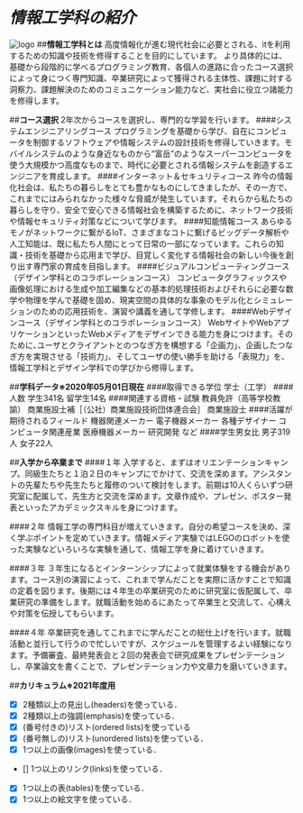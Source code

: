 # _情報工学科の紹介_
<!-- Markdown記法を使って学科の紹介ページを作る -->
![logo](/assets/logo_lc88gg7vw.png)
##__情報工学科とは__
高度情報化が進む現代社会に必要とされる、itを利用するための知識や技術を修得することを目的にしています。
より具体的には、基礎から段階的に学べるプログラミング教育、各個人の進路に合ったコース選択によって身につく専門知識、卒業研究によって獲得される主体性、課題に対する洞察力、課題解決のためのコミュニケーション能力など、実社会に役立つ諸能力を修得します。


##__コース選択__
2年次からコースを選択し、専門的な学習を行います。
####システムエンジニアリングコース
プログラミングを基礎から学び、自在にコンピュータを制御するソフトウェアや情報システムの設計技術を修得していきます。モバイルシステムのような身近なものから“富岳”のようなスーパーコンピュータを使う大規模かつ高度なものまで、時代に必要とされる情報システムを創造するエンジニアを育成します。
####インターネット＆セキュリティコース
昨今の情報化社会は、私たちの暮らしをとても豊かなものにしてきましたが、その一方で、これまでにはみられなかった様々な脅威が発生しています。それらから私たちの暮らしを守り、安全で安心できる情報社会を構築するために、ネットワーク技術や情報セキュリティ対策などについて学びます。
####知能情報コース
あらゆるモノがネットワークに繋がるIoT、さまざまなコトに繋げるビッグデータ解析や人工知能は、既に私たち人間にとって日常の一部になっています。これらの知識・技術を基礎から応用まで学び、目覚しく変化する情報社会の新しい今後を創り出す専門家の育成を目指します。
####ビジュアルコンピューティングコース（デザイン学科とのコラボレーションコース）
コンピュータグラフィックスや画像処理における生成や加工編集などの基本的処理技術およびそれらに必要な数学や物理を学んで基礎を固め、現実空間の具体的な事象のモデル化とシミュレーションのための応用技術を、演習や講義を通して学修します。
####Webデザインコース（デザイン学科とのコラボレーションコース）
WebサイトやWebアプリケーションといったWebメディアをデザインできる能力を身につけます。そのために､ユーザとクライアントとのつなぎ方を構想する「企画力」、企画したつなぎ方を実現させる「技術力」、そしてユーザの使い勝手を助ける「表現力」を、情報工学科とデザイン学科での学びから修得します。

##__学科データ※2020年05月01日現在__
####取得できる学位
学士（工学）
####人数
学生341名
留学生14名
####関連する資格・試験
教員免許（高等学校教諭）
商業施設士補［（公社）商業施設技術団体連合会］
商業施設士
####活躍が期待されるフィールド
機器関連メーカー
電子機器メーカー
各種デザイナー
コンピュータ関連産業
医療機器メーカー
研究開発  など
####学生男女比
男子319人
女子22人


##__入学から卒業まで__
####１年
入学すると、まずはオリエンテーションキャンプ。同級生たちと１泊２日のキャンプにでかけて、交流を深めます。アシスタントの先輩たちや先生たちと履修のついて検討をします。前期は10人くらいずつ研究室に配属して、先生方と交流を深めます。文章作成や、プレゼン、ポスター発表といったアカデミックスキルを身につけます。

####２年
情報工学の専門科目が増えていきます。自分の希望コースを決め、深く学ぶポイントを定めていきます。情報メディア実験ではLEGOのロボットを使った実験などいろいろな実験を通して、情報工学を身に着けていきます。

####３年
３年生になるとインターンシップによって就業体験をする機会があります。コース別の演習によって、これまで学んだことを実際に活かすことで知識の定着を図ります。後期には４年生の卒業研究のために研究室に仮配属して、卒業研究の準備をします。就職活動を始めるにあたって卒業生と交流して、心構えや対策を伝授してもらいます。

####４年
卒業研究を通してこれまでに学んだことの総仕上げを行います。就職活動と並行して行うので忙しいですが、スケジュールを管理するよい経験になります。予備審査、最終発表会と２回の発表会で研究成果をプレゼンテーションし、卒業論文を書くことで、プレゼンテーション力や文章力を磨いていきます。

##__カリキュラム※2021年度用__




<!-- この部分より上に記述を追加して下のチェックボックスで確認する -->
- [x] 2種類以上の見出し(headers)を使っている．
- [x] 2種類以上の強調(emphasis)を使っている．
- [x] (番号付きの)リスト(ordered lists)を使っている
- [x] (番号無しの)リスト(unordered lists)を使っている．
- [x] 1つ以上の画像(images)を使っている．
- [] 1つ以上のリンク(links)を使っている．
- [x] 1つ以上の表(tables)を使っている．
- [x] 1つ以上の絵文字を使っている．
